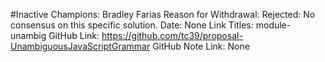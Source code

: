 #Inactive
Champions: Bradley Farias
Reason for Withdrawal: Rejected: No consensus on this specific solution.
Date: None
Link Titles: module-unambig
GitHub Link: https://github.com/tc39/proposal-UnambiguousJavaScriptGrammar
GitHub Note Link: None

